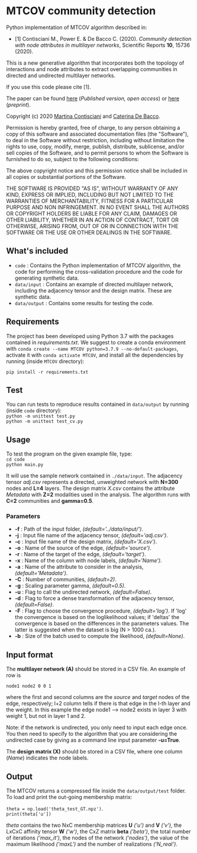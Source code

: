# MTCOV community detection
Python implementation of MTCOV algorithm described in:

- [1] Contisciani M., Power E. & De Bacco C. (2020). *Community detection with node attributes in multilayer networks*,  Scientific Reports **10**, 15736 (2020).  

This is a new generative algorithm that incorporates both the topology of interactions and node attributes to extract overlapping communities in directed and undirected multilayer networks. 

If you use this code please cite [1].   

The paper can be found [here](https://www.nature.com/articles/s41598-020-72626-y) (_Published version, open access_) or [here](https://arxiv.org/abs/2004.09160) (_preprint_).  

Copyright (c) 2020 [Martina Contisciani](https://www.is.mpg.de/person/mcontisciani) and [Caterina De Bacco](http://cdebacco.com).

Permission is hereby granted, free of charge, to any person obtaining a copy of this software and associated documentation files (the "Software"), to deal in the Software without restriction, including without limitation the rights to use, copy, modify, merge, publish, distribute, sublicense, and/or sell copies of the Software, and to permit persons to whom the Software is furnished to do so, subject to the following conditions:

The above copyright notice and this permission notice shall be included in all copies or substantial portions of the Software.

THE SOFTWARE IS PROVIDED "AS IS", WITHOUT WARRANTY OF ANY KIND, EXPRESS OR IMPLIED, INCLUDING BUT NOT LIMITED TO THE WARRANTIES OF MERCHANTABILITY, FITNESS FOR A PARTICULAR PURPOSE AND NON INFRINGEMENT. IN NO EVENT SHALL THE AUTHORS OR COPYRIGHT HOLDERS BE LIABLE FOR ANY CLAIM, DAMAGES OR OTHER LIABILITY, WHETHER IN AN ACTION OF CONTRACT, TORT OR OTHERWISE, ARISING FROM, OUT OF OR IN CONNECTION WITH THE SOFTWARE OR THE USE OR OTHER DEALINGS IN THE SOFTWARE.

## What's included
- `code` : Contains the Python implementation of MTCOV algorithm, the code for performing the cross-validation procedure and the code for generating synthetic data.
- `data/input` : Contains an example of directed multilayer network, including the adjacency tensor and the design matrix. These are synthetic data.
- `data/output` : Contains some results for testing the code.

## Requirements
The project has been developed using Python 3.7 with the packages contained in *requirements.txt*. We suggest to create a conda environment with
`conda create --name MTCOV python=3.7.9 --no-default-packages`, activate it with `conda activate MTCOV`, and install all the dependencies by running (inside `MTCOV` directory):

`pip install -r requirements.txt`

## Test
You can run tests to reproduce results contained in `data/output` by running (inside `code` directory):  
`python -m unittest test.py`   
`python -m unittest test_cv.py`   
## Usage
To test the program on the given example file, type:  
`cd code`   
`python main.py`

It will use the sample network contained in `./data/input`. The adjacency tensor _adj.csv_ represents a directed, unweighted network with **N=300** nodes and **L=4** layers. The design matrix _X.csv_ contains the attribute _Metadata_ with **Z=2** modalities used in the analysis. The algorithm runs with **C=2** communities and **gamma=0.5**. 

### Parameters
- **-f** : Path of the input folder, *(default='../data/input/')*.
- **-j** : Input file name of the adjacency tensor, *(default='adj.csv')*.
- **-c** : Input file name of the design matrix, *(default='X.csv')*.
- **-o** : Name of the source of the edge, *(default='source')*.
- **-r** : Name of the target of the edge, *(default='target')*.
- **-x** : Name of the column with node labels, *(default='Name')*.
- **-a** : Name of the attribute to consider in the analysis, *(default='Metadata')*.
- **-C** : Number of communities, *(default=2)*.
- **-g** : Scaling parameter gamma, *(default=0.5)*.
- **-u** : Flag to call the undirected network, *(default=False)*.
- **-d** : Flag to force a dense transformation of the adjacency tensor, *(default=False)*.
- **-F** : Flag to choose the convergence procedure, *(default='log')*. If 'log' the convergence is based on the loglikelihood values; if 'deltas' the convergence is based on the differences in the parameters values. The latter is suggested when the dataset is big (N > 1000 ca.).
- **-b** : Size of the batch used to compute the likelihood, *(default=None)*.


## Input format
The **multilayer network (A)** should be stored in a CSV file. An example of row is

`node1 node2 0 0 1`

where the first and second columns are the _source_ and _target_ nodes of the edge, respectively; l+2 column tells if there is that edge in the l-th layer and the weight. In this example the edge node1 --> node2 exists in layer 3 with weight 1, but not in layer 1 and 2.

Note: if the network is undirected, you only need to input each edge once. You then need to specify to the algorithm that you are considering the undirected case by giving as a command line input parameter **-u=True**. 

The **design matrix (X)** should be stored in a CSV file, where one column (_Name_) indicates the node labels. 

## Output
The MTCOV returns a compressed file inside the `data/output/test` folder. To load and print the out-going membership matrix:

`theta = np.load('theta_test_GT.npz')`.      
`print(theta['u'])`

*theta* contains the two NxC membership matrices **U** *('u')* and **V** *('v')*, the LxCxC affinity tensor **W** *('w')*, the CxZ matrix **beta** *('beta')*, the total number of iterations *('max_it')*, the nodes of the network *('nodes')*, the value of the maximum likelihood *('maxL')* and the number of realizations *('N_real')*. 
